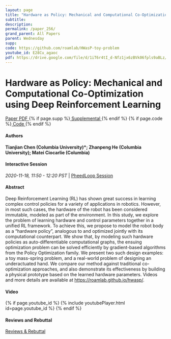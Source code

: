 ```yaml
---
layout: page
title: "Hardware as Policy: Mechanical and Computational Co-Optimization using Deep Reinforcement Learning"
subtitle: 
description:
permalink: /paper_256/
grand_parent: All Papers
parent: Wednesday
supp: 
code: https://github.com/roamlab/HWasP-toy-problem
youtube_id: E28Cu_agaoc
pdf: https://drive.google.com/file/d/1iT6r4tI_d-Nfz1jx6zBVk06fpls9aBLz/view
---
```


# Hardware as Policy: Mechanical and Computational Co-Optimization using Deep Reinforcement Learning

<a href="https://drive.google.com/file/d/1iT6r4tI_d-Nfz1jx6zBVk06fpls9aBLz/view" target="_blank" rel="noopener noreferrer" class="btn btn-blue"><i class="fa fa-file-text-o" aria-hidden="true"></i> Paper PDF </a> {% if page.supp %}<a href="" target="_blank" rel="noopener noreferrer" class="btn btn-green"><i class="fa fa-file-text-o" aria-hidden="true"></i> Supplemental </a>{% endif %} {% if page.code %}<a href="https://github.com/roamlab/HWasP-toy-problem" target="_blank" rel="noopener noreferrer" class="btn"><i class="fa fa-github" aria-hidden="true"></i> Code </a>{% endif %} 

#### Authors
**Tianjian Chen (Columbia University)*; Zhanpeng He (Columbia University); Matei Ciocarlie (Columbia)**

#### Interactive Session
<em>2020-11-18, 11:50 - 12:20 PST </em> | <a href="https://pheedloop.com/corl2020/virtual/?page=sessions&section=SESOBS6ONNH0FEZ8R" target="_blank" rel="noopener noreferrer"> PheedLoop Session <i class="fa fa-external-link" aria-hidden="true"></i> </a> 

#### Abstract
Deep Reinforcement Learning (RL) has shown great success in learning complex control policies for a variety of applications in robotics. However, in most such cases, the hardware of the robot has been considered immutable, modeled as part of the environment.  In this study, we explore the problem of learning hardware and control parameters together in a unified RL framework. To achieve this, we propose to model the robot body as a “hardware policy”, analogous to and optimized jointly with its computational counterpart. We show that, by modeling such hardware policies as auto-differentiable computational graphs, the ensuing optimization problem can be solved efficiently by gradient-based algorithms from the Policy Optimization family.  We present two such design examples:  a toy mass-spring problem, and a real-world problem of designing an underactuated hand.  We compare our method against traditional co-optimization approaches, and also demonstrate its effectiveness by building a physical prototype based on the learned hardware parameters.  Videos and more details are available at <a href="https://roamlab.github.io/hwasp/" target="_blank">https://roamlab.github.io/hwasp/</a>.

#### Video
{% if page.youtube_id %}
{% include youtubePlayer.html id=page.youtube_id %}
{% endif %}

#### Reviews and Rebuttal
<a href="https://drive.google.com/file/d/1xzrz_8nkOrOOGlDi1JfxIUiAD7sn39qv/view" target="_blank" rel="noopener noreferrer" class="btn btn-purple"><i class="fa fa-pencil-square-o" aria-hidden="true"></i> Reviews & Rebuttal </a>

